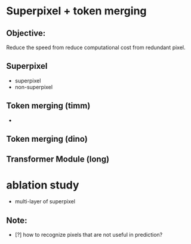 # Superpixel + token merging 
## Objective: 
Reduce the speed from reduce computational cost from redundant pixel.

##  Superpixel 
- superpixel 
- non-superpixel 


## Token merging (timm)
- 

## Token merging (dino) 


## Transformer Module (long)
# ablation study 
- multi-layer of superpixel 
## Note: 
- [?] how to recognize pixels that are not useful in prediction? 

